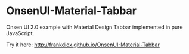 # OnsenUI-Material-Tabbar
Onsen UI 2.0 example with Material Design Tabbar implemented in pure JavaScript.

Try it here: http://frankdiox.github.io/OnsenUI-Material-Tabbar